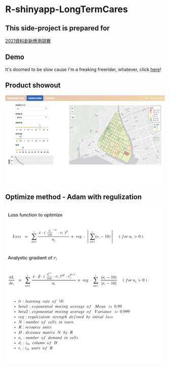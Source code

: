 # R-shinyapp-LongTermCares

## This side-project is prepared for 
[2021資料創新應用競賽](https://opendata-contest.tca.org.tw)

## Demo
It's doomed to be slow cause I'm a freaking freerider, whatever, click [here](https://goverment.shinyapps.io/shinyapp/)!

## Product showout
![Product](/images/product_showout.png)

## Optimize method - Adam with regulization
![optimize method](/images/optimize_method.png)
